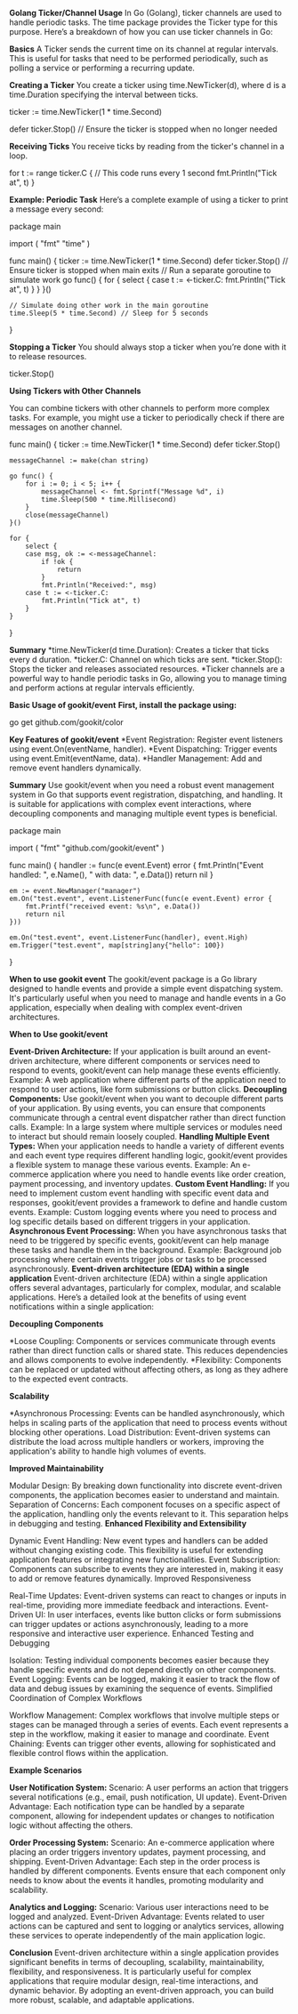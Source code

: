 **Golang Ticker/Channel Usage** 
In Go (Golang), ticker channels are used to handle periodic tasks. The time package provides the Ticker type for this purpose. Here’s a breakdown of how you can use ticker channels in Go:

**Basics** 
A Ticker sends the current time on its channel at regular intervals. This is useful for tasks that need to be performed periodically, such as polling a service or performing a recurring update.

**Creating a Ticker** 
You create a ticker using time.NewTicker(d), where d is a time.Duration specifying the interval between ticks.

ticker := time.NewTicker(1 * time.Second)

defer ticker.Stop() // Ensure the ticker is stopped when no longer needed

**Receiving Ticks** 
You receive ticks by reading from the ticker's channel in a loop.

for t := range ticker.C {
    // This code runs every 1 second
    fmt.Println("Tick at", t)
}

**Example: Periodic Task**
Here’s a complete example of using a ticker to print a message every second:

package main

import (
    "fmt"
    "time"
)

func main() {
    ticker := time.NewTicker(1 * time.Second)
    defer ticker.Stop() // Ensure ticker is stopped when main exits
    // Run a separate goroutine to simulate work
    go func() {
        for {
            select {
            case t := <-ticker.C:
                fmt.Println("Tick at", t)
            }
        }
    }()

    // Simulate doing other work in the main goroutine
    time.Sleep(5 * time.Second) // Sleep for 5 seconds
}

**Stopping a Ticker**
You should always stop a ticker when you’re done with it to release resources.

ticker.Stop()

**Using Tickers with Other Channels**

You can combine tickers with other channels to perform more complex tasks. For example, you might use a ticker to periodically check if there are messages on another channel.

func main() {
    ticker := time.NewTicker(1 * time.Second)
    defer ticker.Stop()

    messageChannel := make(chan string)

    go func() {
        for i := 0; i < 5; i++ {
            messageChannel <- fmt.Sprintf("Message %d", i)
            time.Sleep(500 * time.Millisecond)
        }
        close(messageChannel)
    }()

    for {
        select {
        case msg, ok := <-messageChannel:
            if !ok {
                return
            }
            fmt.Println("Received:", msg)
        case t := <-ticker.C:
            fmt.Println("Tick at", t)
        }
    }
}

**Summary**
*time.NewTicker(d time.Duration): Creates a ticker that ticks every d duration.
*ticker.C: Channel on which ticks are sent.
*ticker.Stop(): Stops the ticker and releases associated resources.
*Ticker channels are a powerful way to handle periodic tasks in Go, allowing you to manage timing and perform actions at regular intervals efficiently.

**Basic Usage of gookit/event**
**First, install the package using:**

go get github.com/gookit/color

**Key Features of gookit/event**
*Event Registration: Register event listeners using event.On(eventName, handler).
*Event Dispatching: Trigger events using event.Emit(eventName, data).
*Handler Management: Add and remove event handlers dynamically.

**Summary**
Use gookit/event when you need a robust event management system in Go that supports event registration, dispatching, and handling. It is suitable for applications with complex event interactions, where decoupling components and managing multiple event types is beneficial.

package main

import (
    "fmt"
    "github.com/gookit/event"
)

func main() {
    handler := func(e event.Event) error {
        fmt.Println("Event handled: ", e.Name(), " with data: ", e.Data())
        return nil
    }

    em := event.NewManager("manager")
    em.On("test.event", event.ListenerFunc(func(e event.Event) error {
        fmt.Printf("received event: %s\n", e.Data())
        return nil
    }))

    em.On("test.event", event.ListenerFunc(handler), event.High)
    em.Trigger("test.event", map[string]any{"hello": 100})
}

**When to use gookit event**
The gookit/event package is a Go library designed to handle events and provide a simple event dispatching system. It's particularly useful when you need to manage and handle events in a Go application, especially when dealing with complex event-driven architectures.

**When to Use gookit/event**

**Event-Driven Architecture:**
If your application is built around an event-driven architecture, where different components or services need to respond to events, gookit/event can help manage these events efficiently.
Example: A web application where different parts of the application need to respond to user actions, like form submissions or button clicks.
**Decoupling Components:**
Use gookit/event when you want to decouple different parts of your application. By using events, you can ensure that components communicate through a central event dispatcher rather than direct function calls.
Example: In a large system where multiple services or modules need to interact but should remain loosely coupled.
**Handling Multiple Event Types:**
When your application needs to handle a variety of different events and each event type requires different handling logic, gookit/event provides a flexible system to manage these various events.
Example: An e-commerce application where you need to handle events like order creation, payment processing, and inventory updates.
**Custom Event Handling:**
If you need to implement custom event handling with specific event data and responses, gookit/event provides a framework to define and handle custom events.
Example: Custom logging events where you need to process and log specific details based on different triggers in your application.
**Asynchronous Event Processing:**
When you have asynchronous tasks that need to be triggered by specific events, gookit/event can help manage these tasks and handle them in the background.
Example: Background job processing where certain events trigger jobs or tasks to be processed asynchronously.
**Event-driven architecture (EDA) within a single application**
Event-driven architecture (EDA) within a single application offers several advantages, particularly for complex, modular, and scalable applications. Here’s a detailed look at the benefits of using event notifications within a single application:

**Decoupling Components**

*Loose Coupling: Components or services communicate through events rather than direct function calls or shared state. This reduces dependencies and allows components to evolve independently.
*Flexibility: Components can be replaced or updated without affecting others, as long as they adhere to the expected event contracts.

**Scalability**

*Asynchronous Processing: Events can be handled asynchronously, which helps in scaling parts of the application that need to process events without blocking other operations.
Load Distribution: Event-driven systems can distribute the load across multiple handlers or workers, improving the application's ability to handle high volumes of events.

**Improved Maintainability**

Modular Design: By breaking down functionality into discrete event-driven components, the application becomes easier to understand and maintain.
Separation of Concerns: Each component focuses on a specific aspect of the application, handling only the events relevant to it. This separation helps in debugging and testing.
**Enhanced Flexibility and Extensibility**

Dynamic Event Handling: New event types and handlers can be added without changing existing code. This flexibility is useful for extending application features or integrating new functionalities.
Event Subscription: Components can subscribe to events they are interested in, making it easy to add or remove features dynamically.
Improved Responsiveness

Real-Time Updates: Event-driven systems can react to changes or inputs in real-time, providing more immediate feedback and interactions.
Event-Driven UI: In user interfaces, events like button clicks or form submissions can trigger updates or actions asynchronously, leading to a more responsive and interactive user experience.
Enhanced Testing and Debugging

Isolation: Testing individual components becomes easier because they handle specific events and do not depend directly on other components.
Event Logging: Events can be logged, making it easier to track the flow of data and debug issues by examining the sequence of events.
Simplified Coordination of Complex Workflows

Workflow Management: Complex workflows that involve multiple steps or stages can be managed through a series of events. Each event represents a step in the workflow, making it easier to manage and coordinate.
Event Chaining: Events can trigger other events, allowing for sophisticated and flexible control flows within the application.

**Example Scenarios**

**User Notification System:**
Scenario: A user performs an action that triggers several notifications (e.g., email, push notification, UI update).
Event-Driven Advantage: Each notification type can be handled by a separate component, allowing for independent updates or changes to notification logic without affecting the others.

**Order Processing System:**
Scenario: An e-commerce application where placing an order triggers inventory updates, payment processing, and shipping.
Event-Driven Advantage: Each step in the order process is handled by different components. Events ensure that each component only needs to know about the events it handles, promoting modularity and scalability.

**Analytics and Logging:**
Scenario: Various user interactions need to be logged and analyzed.
Event-Driven Advantage: Events related to user actions can be captured and sent to logging or analytics services, allowing these services to operate independently of the main application logic.

**Conclusion**
Event-driven architecture within a single application provides significant benefits in terms of decoupling, scalability, maintainability, flexibility, and responsiveness. It is particularly useful for complex applications that require modular design, real-time interactions, and dynamic behavior. By adopting an event-driven approach, you can build more robust, scalable, and adaptable applications.

